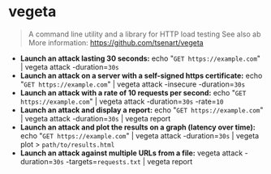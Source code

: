 # vegeta
> A command line utility and a library for HTTP load testing
> See also ab
> More information: <https://github.com/tsenart/vegeta>
- **Launch an attack lasting 30 seconds:**
echo "`GET https://example.com`" | vegeta attack -duration=`30s`
- **Launch an attack on a server with a self-signed https certificate:**
echo "`GET https://example.com`" | vegeta attack -insecure -duration=`30s`
- **Launch an attack with a rate of 10 requests per second:**
echo "`GET https://example.com`" | vegeta attack -duration=`30s` -rate=`10`
- **Launch an attack and display a report:**
echo "`GET https://example.com`" | vegeta attack -duration=`30s` | vegeta report
- **Launch an attack and plot the results on a graph (latency over time):**
echo "`GET https://example.com`" | vegeta attack -duration=`30s` | vegeta plot > `path/to/results.html`
- **Launch an attack against multiple URLs from a file:**
vegeta attack -duration=`30s` -targets=`requests.txt` | vegeta report
